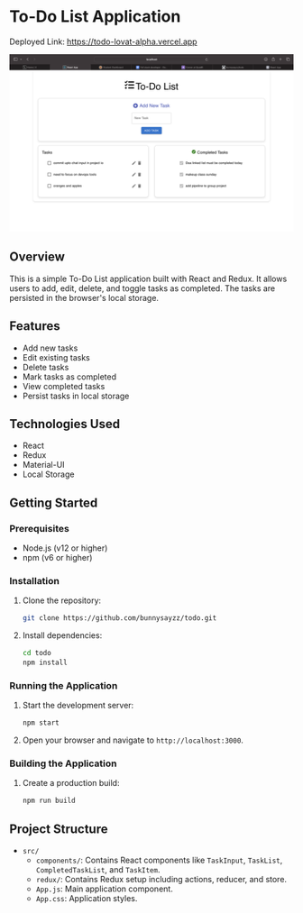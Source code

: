 # To-Do List Application

Deployed Link: https://todo-lovat-alpha.vercel.app


![App Screenshot](img.png)

## Overview

This is a simple To-Do List application built with React and Redux. It allows users to add, edit, delete, and toggle tasks as completed. The tasks are persisted in the browser's local storage.

## Features

- Add new tasks
- Edit existing tasks
- Delete tasks
- Mark tasks as completed
- View completed tasks
- Persist tasks in local storage

## Technologies Used

- React
- Redux
- Material-UI
- Local Storage

## Getting Started

### Prerequisites

- Node.js (v12 or higher)
- npm (v6 or higher)

### Installation

1. Clone the repository:
    ```bash
    git clone https://github.com/bunnysayzz/todo.git
    ```
2. Install dependencies:
    ```bash
    cd todo
    npm install
    ```

### Running the Application

1. Start the development server:
    ```bash
    npm start
    ```
2. Open your browser and navigate to `http://localhost:3000`.

### Building the Application

1. Create a production build:
    ```bash
    npm run build
    ```

## Project Structure

- `src/`
  - `components/`: Contains React components like `TaskInput`, `TaskList`, `CompletedTaskList`, and `TaskItem`.
  - `redux/`: Contains Redux setup including actions, reducer, and store.
  - `App.js`: Main application component.
  - `App.css`: Application styles.

